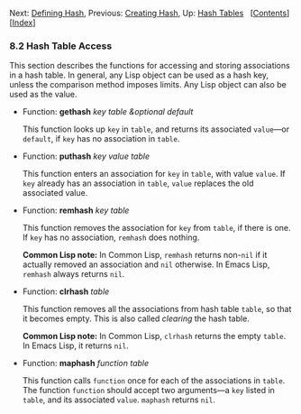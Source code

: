 <!-- This is the GNU Emacs Lisp Reference Manual
corresponding to Emacs version 27.2.

Copyright (C) 1990-1996, 1998-2021 Free Software Foundation,
Inc.

Permission is granted to copy, distribute and/or modify this document
under the terms of the GNU Free Documentation License, Version 1.3 or
any later version published by the Free Software Foundation; with the
Invariant Sections being "GNU General Public License," with the
Front-Cover Texts being "A GNU Manual," and with the Back-Cover
Texts as in (a) below.  A copy of the license is included in the
section entitled "GNU Free Documentation License."

(a) The FSF's Back-Cover Text is: "You have the freedom to copy and
modify this GNU manual.  Buying copies from the FSF supports it in
developing GNU and promoting software freedom." -->

<!-- Created by GNU Texinfo 6.7, http://www.gnu.org/software/texinfo/ -->

Next: [Defining Hash](Defining-Hash.html), Previous: [Creating Hash](Creating-Hash.html), Up: [Hash Tables](Hash-Tables.html)   \[[Contents](index.html#SEC_Contents "Table of contents")]\[[Index](Index.html "Index")]

### 8.2 Hash Table Access

This section describes the functions for accessing and storing associations in a hash table. In general, any Lisp object can be used as a hash key, unless the comparison method imposes limits. Any Lisp object can also be used as the value.

*   Function: **gethash** *key table \&optional default*

    This function looks up `key` in `table`, and returns its associated `value`—or `default`, if `key` has no association in `table`.

<!---->

*   Function: **puthash** *key value table*

    This function enters an association for `key` in `table`, with value `value`. If `key` already has an association in `table`, `value` replaces the old associated value.

<!---->

*   Function: **remhash** *key table*

    This function removes the association for `key` from `table`, if there is one. If `key` has no association, `remhash` does nothing.

    **Common Lisp note:** In Common Lisp, `remhash` returns non-`nil` if it actually removed an association and `nil` otherwise. In Emacs Lisp, `remhash` always returns `nil`.

<!---->

*   Function: **clrhash** *table*

    This function removes all the associations from hash table `table`, so that it becomes empty. This is also called *clearing* the hash table.

    **Common Lisp note:** In Common Lisp, `clrhash` returns the empty `table`. In Emacs Lisp, it returns `nil`.

<!---->

*   Function: **maphash** *function table*

    This function calls `function` once for each of the associations in `table`. The function `function` should accept two arguments—a `key` listed in `table`, and its associated `value`. `maphash` returns `nil`.
